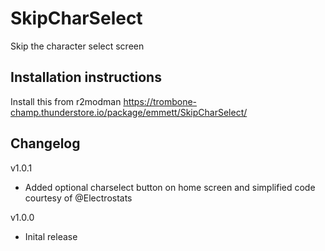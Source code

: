 # SkipCharSelect
Skip the character select screen

## Installation instructions
Install this from r2modman https://trombone-champ.thunderstore.io/package/emmett/SkipCharSelect/

## Changelog
v1.0.1
- Added optional charselect button on home screen and simplified code courtesy of @Electrostats

v1.0.0
- Inital release
